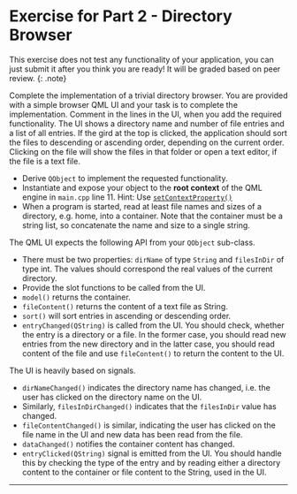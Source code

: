 # Exercise for Part 2 - Directory Browser

This exercise does not test any functionality of your application, you can just submit it after you think you are ready! It will be graded based on peer review.
{: .note}

Complete the implementation of a trivial directory browser. You are provided with a simple browser QML UI and your task is to complete the implementation. Comment in the lines in the UI, when you add the required functionality. The UI shows a directory name and number of file entries and a list of all entries. If the gird at the top is clicked, the application should sort the files to descending or ascending order, depending on the current order. Clicking on the file will show the files in that folder or open a text editor, if the file is a text file.

* Derive `QObject` to implement the requested functionality.
* Instantiate and expose your object to the **root context** of the QML engine in `main.cpp` line 11. Hint: Use [`setContextProperty()`](https://doc.qt.io/qt-5/qqmlcontext.html#setContextProperty)
* When a program is started, read at least file names and sizes of a directory, e.g. home, into a container. Note that the container must be a string list, so concatenate the name and size to a single string. 

The QML UI expects the following API from your `QObject` sub-class.

* There must be two properties: `dirName` of type `String` and `filesInDir` of type int. The values should correspond the real values of the current directory. 
* Provide the slot functions to be called from the UI.
* `model()` returns the container.
* `fileContent()` returns the content of a text file as String.
* `sort()` will sort entries in ascending or descending order. 
* `entryChanged(QString)` is called from the UI. You should check, whether the entry is a directory or a file. In the former case, you should read new entries from the new directory and in the latter case, you should read content of the file and use `fileContent()` to return the content to the UI.

The UI is heavily based on signals. 

* `dirNameChanged()` indicates the directory name has changed, i.e. the user has clicked on the directory name on the UI.
* Similarly, `filesInDirChanged()` indicates that the `filesInDir` value has changed.
* `fileContentChanged()` is similar, indicating the user has clicked on the file name in the UI and new data has been read from the file.
* `dataChanged()` notifies the container content has changed.
* `entryClicked(QString)` signal is emitted from the UI. You should handle this by checking the type of the entry and by reading either a directory content to the container or file content to the String, used in the UI. 

****
